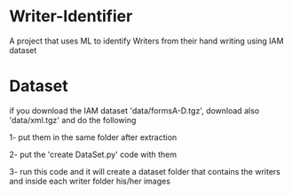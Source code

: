 # Writer-Identifier
A project that uses ML to identify Writers from their hand writing using IAM dataset

# Dataset
if you download the IAM dataset 'data/formsA-D.tgz', download also 'data/xml.tgz' and do the following

1- put them in the same folder after extraction

2- put the 'create DataSet.py' code with them

3- run this code and it will create a dataset folder that contains the writers and inside each writer folder his/her images
